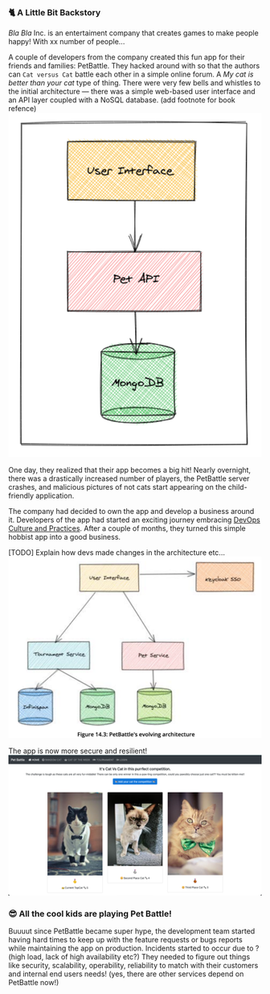### 🐈 A Little Bit Backstory

_Bla Bla_ Inc. is an entertaiment company that creates games to make people happy! With xx number of people...

A couple of developers from the company created this fun app for their friends and families: PetBattle. They hacked around with so that the authors can `Cat versus Cat` battle each other in a simple online forum. A _My cat is better than your cat_ type of thing. There were very few bells and whistles to the initial architecture — there was a simple web-based user interface and an API layer coupled with a NoSQL database. (add footnote for book refence)
![petbattle-initial-architecture](images/petbattle-initial-architecture.png)

One day, they realized that their app becomes a big hit! Nearly overnight, there was a drastically increased number of players, the PetBattle server crashes, and malicious pictures of not cats start appearing on the child-friendly application. 

The company had decided to own the app and develop a business around it. Developers of the app had started an exciting journey embracing [DevOps Culture and Practices](https://rht-labs.com/tech-exercise/#/). After a couple of months, they turned this simple hobbist app into a good business. 

[TODO] Explain how devs made changes in the architecture etc...
![pet-battle-architecture](images/pet-battle-architecture.png)

The app is now more secure and resilient!
![pet-battle](images/petbattle-ui.png)
### 😎 All the cool kids are playing Pet Battle!
Buuuut since PetBattle became super hype, the development team started having hard times to keep up with the feature requests or bugs reports while maintaining the app on production. Incidents started to occur due to ? (high load, lack of high availability etc?) They needed to figure out things like security, scalability, operability, reliability to match with their customers and internal end users needs! (yes, there are other services depend on PetBattle now!)
